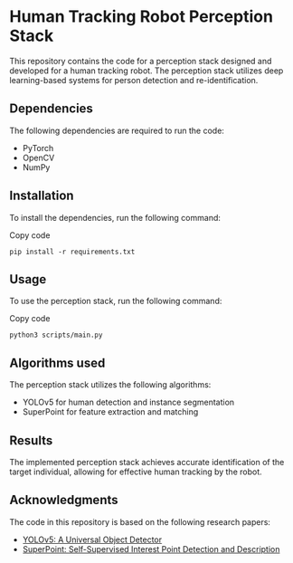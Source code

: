 Human Tracking Robot Perception Stack
=====================================

This repository contains the code for a perception stack designed and developed for a human tracking robot. The perception stack utilizes deep learning-based systems for person detection and re-identification.

Dependencies
------------

The following dependencies are required to run the code:

-   PyTorch
-   OpenCV
-   NumPy

Installation
------------

To install the dependencies, run the following command:

Copy code

`pip install -r requirements.txt`

Usage
-----

To use the perception stack, run the following command:

Copy code

`python3 scripts/main.py`

Algorithms used
---------------

The perception stack utilizes the following algorithms:

-   YOLOv5 for human detection and instance segmentation
-   SuperPoint for feature extraction and matching

Results
-------

The implemented perception stack achieves accurate identification of the target individual, allowing for effective human tracking by the robot.

Acknowledgments
---------------

The code in this repository is based on the following research papers:

-   [YOLOv5: A Universal Object Detector](https://arxiv.org/abs/2104.03350)
-   [SuperPoint: Self-Supervised Interest Point Detection and Description](https://arxiv.org/abs/1712.07629)
